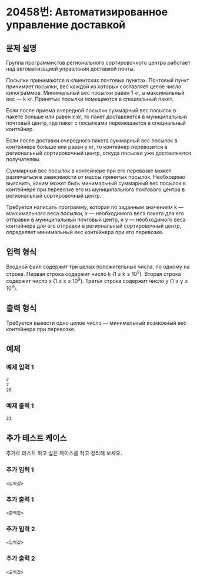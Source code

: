 # 20458번: Автоматизированное управление доставкой

## 문제 설명


<p>Группа программистов регионального сортировочного центра работает над автоматизацией управления доставкой почты.</p>

<p>Посылки принимаются в клиентских почтовых пунктах. Почтовый пункт принимает посылки, вес каждой из которых составляет целое число килограммов. Минимальный вес посылки равен 1 кг, а максимальный вес — k кг. Принятые посылки помещаются в специальный пакет.</p>

<p>Если после приема очередной посылки суммарный вес посылок в пакете больше или равен x кг, то пакет доставляется в муниципальный почтовый центр, где пакет с посылками перемещается в специальный контейнер.</p>

<p>Если после доставки очередного пакета суммарный вес посылок в контейнере больше или равен y кг, то контейнер перевозится в региональный сортировочный центр, откуда посылки уже доставляются получателям.</p>

<p>Суммарный вес посылок в контейнере при его перевозке может различаться в зависимости от массы принятых посылок. Необходимо выяснить, каким может быть минимальный суммарный вес посылок в контейнере при перевозке его из муниципального почтового центра в региональный сортировочный центр.</p>

<p>Требуется написать программу, которая по заданным значениям k — максимального веса посылки, x — необходимого веса пакета для его отправки в муниципальный почтовый центр, и y — необходимого веса контейнера для его отправки в региональный сортировочный центр, определяет минимальный вес контейнера при его перевозке.</p>



## 입력 형식


<p>Входной файл содержит три целых положительных числа, по одному на строке. Первая строка содержит число k (1 ≤ k ≤ 10<sup>9</sup>). Вторая строка содержит число x (1 ≤ x ≤ 10<sup>9</sup>). Третья строка содержит число y (1 ≤ y ≤ 10<sup>9</sup>).</p>



## 출력 형식


<p>Требуется вывести одно целое число — минимальный возможный вес контейнера при перевозке.</p>



## 예제

### 예제 입력 1

```
2
7
20

```

### 예제 출력 1

```
21

```
          




## 추가 테스트 케이스

추가로 테스트 하고 싶은 케이스를 적고 정리해 보세요.

### 추가 입력 1

```
<입력값>
```

### 추가 출력 1

```
<출력값>
```

### 추가 입력 2

```
<입력값>
```

### 추가 출력 2

```
<출력값>
```
  